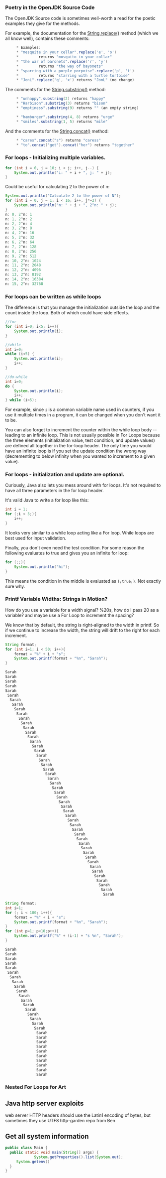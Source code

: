 
### Poetry in the OpenJDK Source Code
The OpenJDK Source code is sometimes well-worth a read for the poetic examples they give for the methods.

For example, the documentation for the [String.replace()](https://github.com/openjdk/jdk/blob/master/src/java.base/share/classes/java/lang/String.java#L3022) method (which we all know well), contains these comments:
```java
     * Examples:
     * "mesquite in your cellar".replace('e', 'o')
     *         returns "mosquito in your collar"
     * "the war of baronets".replace('r', 'y')
     *         returns "the way of bayonets"
     * "sparring with a purple porpoise".replace('p', 't')
     *         returns "starring with a turtle tortoise"
     * "JonL".replace('q', 'x') returns "JonL" (no change)
```

The comments for the [String.substring()](https://github.com/openjdk/jdk/blob/master/src/java.base/share/classes/java/lang/String.java#L2897) method:

```java
     * "unhappy".substring(2) returns "happy"
     * "Harbison".substring(3) returns "bison"
     * "emptiness".substring(9) returns "" (an empty string)

     * "hamburger".substring(4, 8) returns "urge"
     * "smiles".substring(1, 5) returns "mile"
```

And the comments for the [String.concat()](https://github.com/openjdk/jdk/blob/master/src/java.base/share/classes/java/lang/String.java#L2986) method:
```java
     * "cares".concat("s") returns "caress"
     * "to".concat("get").concat("her") returns "together"
```

### For loops - Initializing multiple variables. 

```java
for (int i = 0, j = 10; i < j; i++, j--) {  
    System.out.println("i: " + i + ", j: " + j);  
}
```

Could be useful for calculating 2 to the power of n:
```java
System.out.println("Calculate 2 to the power of N");  
for (int i = 0, j = 1; i < 16; i++, j*=2) {  
    System.out.println("n: " + i + ", 2^n: " + j);  
}
n: 0, 2^n: 1
n: 1, 2^n: 2
n: 2, 2^n: 4
n: 3, 2^n: 8
n: 4, 2^n: 16
n: 5, 2^n: 32
n: 6, 2^n: 64
n: 7, 2^n: 128
n: 8, 2^n: 256
n: 9, 2^n: 512
n: 10, 2^n: 1024
n: 11, 2^n: 2048
n: 12, 2^n: 4096
n: 13, 2^n: 8192
n: 14, 2^n: 16384
n: 15, 2^n: 32768
```
### For loops can be written as while loops
The difference is that you manage the initialization outside the loop and the count inside the loop. Both of which could have side effects.
```java
//for
for (int i=0; i<5; i++){  
    System.out.println(i);  
}

//while
int i=0;  
while (i<5) {  
    System.out.println(i);  
    i++;  
}

//do-while
int i=0;
do {  
    System.out.println(i);  
    i++;  
} while (i<5);
```
For example, since `i` is a common variable name used in counters, if you use it multiple times in a program, it can be changed when you don't want it to be. 

You can also forget to increment the counter within the while loop body -- leading to an infinite loop. This is not usually possible in For Loops because the three elements (initialization value, test condition, and update values) are defined all together in the for-loop header. The only time you would have an infinite loop is if you set the update condition the wrong way (decrementing to below infinity when you wanted to increment to a given value).
### For loops - initialization and update are optional. 
Curiously, Java also lets you mess around with for loops. It's not required to have all three parameters in the for loop header. 

It's valid Java to write a for loop like this: 
```java
int i = 1;  
for (;i < 5;){  
    i++;
}
```
It looks very similar to a while loop acting like a For loop. While loops are best used for input validation. 

Finally, you don't even need the test condition. For some reason the following evaluates to true and gives you an infinite for loop:

```java
for (;;){  
    System.out.println("hi");  
}
```

This means the condition in the middle is evaluated as `(;true;)`. Not exactly sure why. 

### Printf Variable Widths: Strings in Motion?
How do you use a variable for a width signal? 
%20s, how do I pass 20 as a variable? and maybe use a For Loop to increment the spacing? 

We know that by default, the string is right-aligned to the width in printf. So if we continue to increase the width, the string will drift to the right for each increment. 

```java
String format;  
for (int i=1; i < 50; i++){  
    format = "%" + i + "s";  
    System.out.printf(format + "%n", "Sarah");  
}

Sarah
Sarah
Sarah
Sarah
Sarah
 Sarah
  Sarah
   Sarah
    Sarah
     Sarah
      Sarah
       Sarah
        Sarah
         Sarah
          Sarah
           Sarah
            Sarah
             Sarah
              Sarah
               Sarah
                Sarah
                 Sarah
                  Sarah
                   Sarah
                    Sarah
                     Sarah
                      Sarah
                       Sarah
                        Sarah
                         Sarah
                          Sarah
                           Sarah
                            Sarah
                             Sarah
                              Sarah
                               Sarah
                                Sarah
                                 Sarah
                                  Sarah
                                   Sarah
                                    Sarah
                                     Sarah
                                      Sarah
                                       Sarah
                                        Sarah
                                         Sarah
                                          Sarah
                                           Sarah
                                            Sarah
```


```java
String format;  
int i=1;  
for (; i < 100; i++){  
    format = "%" + i + "s";  
    System.out.printf(format + "%n", "Sarah");  
}  
for (int p=1; p<10;p++){  
    System.out.printf("%" + (i-1) + "s %n", "Sarah");  
}

Sarah
Sarah
Sarah
Sarah
Sarah
 Sarah
  Sarah
   Sarah
    Sarah
     Sarah
      Sarah
       Sarah
        Sarah
         Sarah
          Sarah
           Sarah
            Sarah
             Sarah
              Sarah
              Sarah 
              Sarah 
              Sarah 
              Sarah 
              Sarah 
              Sarah 
              Sarah 
              Sarah 
              Sarah 
```

### Nested For Loops for Art

## Java http server exploits

web server HTTP headers should use the Latin1 encoding of bytes, but sometimes they use UTF8
http-garden repo from Ben


## Get all system information
```java
public class Main {
  public static void main(String[] args) {
		     System.getProperties().list(System.out);
     System.getenv()
  }
}

```